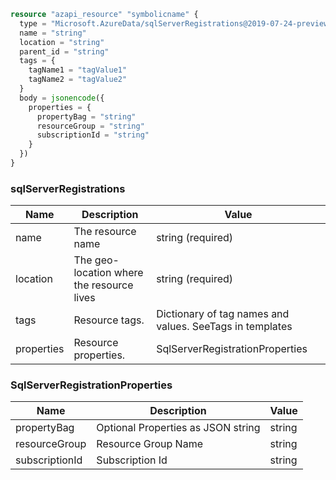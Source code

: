 ```terraform
resource "azapi_resource" "symbolicname" {
  type = "Microsoft.AzureData/sqlServerRegistrations@2019-07-24-preview"
  name = "string"
  location = "string"
  parent_id = "string"
  tags = {
    tagName1 = "tagValue1"
    tagName2 = "tagValue2"
  }
  body = jsonencode({
    properties = {
      propertyBag = "string"
      resourceGroup = "string"
      subscriptionId = "string"
    }
  })
}

```

### sqlServerRegistrations

| Name | Description | Value |
|-|-|-|
| name | The resource name | string (required) |
| location | The geo-location where the resource lives | string (required) |
| tags | Resource tags. | Dictionary of tag names and values. SeeTags in templates |
| properties | Resource properties. | SqlServerRegistrationProperties |


### SqlServerRegistrationProperties

| Name | Description | Value |
|-|-|-|
| propertyBag | Optional Properties as JSON string | string |
| resourceGroup | Resource Group Name | string |
| subscriptionId | Subscription Id | string |


